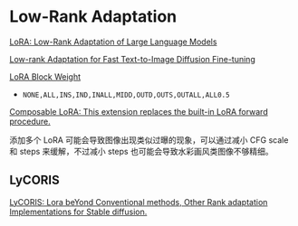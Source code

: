 # Low-Rank Adaptation
[LoRA: Low-Rank Adaptation of Large Language Models](https://arxiv.org/abs/2106.09685)

[Low-rank Adaptation for Fast Text-to-Image Diffusion Fine-tuning](https://github.com/cloneofsimo/lora)

[LoRA Block Weight](https://github.com/hako-mikan/sd-webui-lora-block-weight)
- ```
  NONE,ALL,INS,IND,INALL,MIDD,OUTD,OUTS,OUTALL,ALL0.5
  ```

[Composable LoRA: This extension replaces the built-in LoRA forward procedure.](https://github.com/opparco/stable-diffusion-webui-composable-lora)

添加多个 LoRA 可能会导致图像出现类似过曝的现象，可以通过减小 CFG scale 和 steps 来缓解，不过减小 steps 也可能会导致水彩画风类图像不够精细。

## LyCORIS
[LyCORIS: Lora beYond Conventional methods, Other Rank adaptation Implementations for Stable diffusion.](https://github.com/KohakuBlueleaf/LyCORIS)
